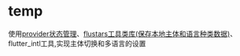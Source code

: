 # temp
 使用[provider状态管理](https://github.com/rrousselGit/provider)、[flustars工具类库(保存本地主体和语言种类数据)](https://github.com/Sky24n/flustars)、flutter_intl工具,实现主体切换和多语言的设置
